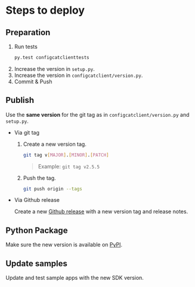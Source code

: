 # Steps to deploy
## Preparation
1. Run tests
   ```bash
   py.test configcatclienttests
   ```
2. Increase the version in `setup.py`.
3. Increase the version in `configcatclient/version.py`.
4. Commit & Push
## Publish
Use the **same version** for the git tag as in `configcatclient/version.py` and `setup.py`.
- Via git tag
    1. Create a new version tag.
       ```bash
       git tag v[MAJOR].[MINOR].[PATCH]
       ```
       > Example: `git tag v2.5.5`
    2. Push the tag.
       ```bash
       git push origin --tags
       ```
- Via Github release 

  Create a new [Github release](https://github.com/configcat/python-sdk/releases) with a new version tag and release notes.

## Python Package
Make sure the new version is available on [PyPI](https://pypi.org/project/configcat-client/).

## Update samples
Update and test sample apps with the new SDK version.
